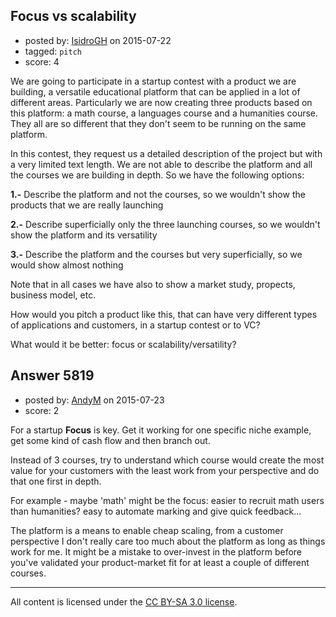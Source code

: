 ## Focus vs scalability

- posted by: [IsidroGH](https://stackexchange.com/users/2902084/isidrogh) on 2015-07-22
- tagged: `pitch`
- score: 4

<p>We are going to participate in a startup contest with a product we are building, a versatile educational platform that can be applied in a lot of different areas. Particularly we are now creating three products based on this platform: a math course, a languages course and a humanities course. They all are so different that they don't seem to be running on the same platform.</p>

<p>In this contest, they request us a detailed description of the project but with a very limited text length. We are not able to describe the platform and all the courses we are building in depth. So we have the following options:</p>

<p><strong>1.-</strong> Describe the platform and not the courses, so we wouldn't show the products that we are really launching</p>

<p><strong>2.-</strong> Describe superficially only the three launching courses, so we wouldn't show the platform and its versatility</p>

<p><strong>3.-</strong> Describe the platform and the courses but very superficially, so we would show almost nothing</p>

<p>Note that in all cases we have also to show a market study, propects, business model, etc.</p>

<p>How would you pitch a product like this, that can have very different types of applications and customers, in a startup contest or to VC?</p>

<p>What would it be better: focus or scalability/versatility?</p>



## Answer 5819

- posted by: [AndyM](https://stackexchange.com/users/6787/andym) on 2015-07-23
- score: 2

<p>For a startup <strong>Focus</strong> is key. Get it working for one specific niche example, get some kind of cash flow and then branch out.</p>

<p>Instead of 3 courses, try to understand which course would create the most value for your customers with the least work from your perspective and do that one first in depth.</p>

<p>For example - maybe 'math' might be the focus:
 easier to recruit math users than humanities? 
 easy to automate marking and give quick feedback...</p>

<p>The platform is a means to enable cheap scaling, from a customer perspective I don't really care too much about the platform as long as things work for me. It might be a mistake to over-invest in the platform before you've validated your product-market fit for at least a couple of different courses.</p>




---

All content is licensed under the [CC BY-SA 3.0 license](https://creativecommons.org/licenses/by-sa/3.0/).
